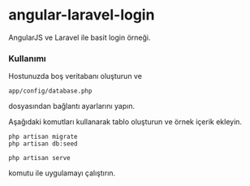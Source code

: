 angular-laravel-login
=====================

AngularJS ve Laravel ile basit login örneği.

### Kullanımı

Hostunuzda boş veritabanı oluşturun ve

```
app/config/database.php
```

dosyasından bağlantı ayarlarını yapın.

Aşağıdaki komutları kullanarak tablo oluşturun ve örnek içerik ekleyin.

```
php artisan migrate
php artisan db:seed
```


```
php artisan serve
```

komutu ile uygulamayı çalıştırın.

